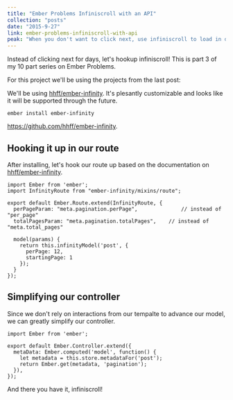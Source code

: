 ```yaml
---
title: "Ember Problems Infiniscroll with an API"
collection: "posts"
date: "2015-9-27"
link: ember-problems-infiniscroll-with-api
peak: "When you don't want to click next, use infiniscroll to load in data smootly"
---
```

Instead of clicking next for days, let's hookup infiniscroll! This is part 3 of my 10 part series on Ember Problems.

For this project we'll be using the projects from the last post:

We'll be using [hhff/ember-infinity](https://github.com/hhff/ember-infinity). It's plesantly customizable and looks like it will be supported through the future.

```
ember install ember-infinity
```

https://github.com/hhff/ember-infinity.

## Hooking it up in our route

After installing, let's hook our route up based on the documentation on [hhff/ember-infinity](https://github.com/hhff/ember-infinity).

```
import Ember from 'ember';
import InfinityRoute from "ember-infinity/mixins/route";

export default Ember.Route.extend(InfinityRoute, {
  perPageParam: "meta.pagination.perPage",              // instead of "per_page"
  totalPagesParam: "meta.pagination.totalPages",    // instead of "meta.total_pages"

  model(params) {
    return this.infinityModel('post', {
      perPage: 12,
      startingPage: 1
    });
  }
});
```

## Simplifying our controller

Since we don't rely on interactions from our tempalte to advance our model, we can greatly simplify our controller.

```
import Ember from 'ember';

export default Ember.Controller.extend({
  metaData: Ember.computed('model', function() {
    let metadata = this.store.metadataFor('post');
    return Ember.get(metadata, 'pagination');
  }),
});
```

And there you have it, infiniscroll!
